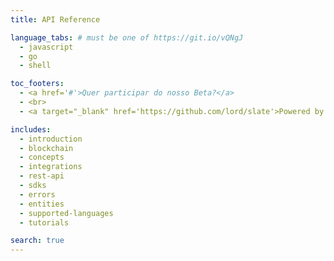 ```yaml
---
title: API Reference

language_tabs: # must be one of https://git.io/vQNgJ
  - javascript
  - go
  - shell

toc_footers:
  - <a href='#'>Quer participar do nosso Beta?</a>
  - <br>
  - <a target="_blank" href='https://github.com/lord/slate'>Powered by Slate</a>

includes:
  - introduction
  - blockchain
  - concepts
  - integrations
  - rest-api
  - sdks
  - errors
  - entities
  - supported-languages
  - tutorials

search: true
---
```


